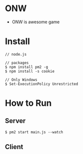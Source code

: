 # ONW
- ONW is awesome game

# Install
```
// node.js

// packages
$ npm install pm2 -g
$ npm install -s cookie

// Only Windows
$ Set-ExecutionPolicy Unrestricted
```

# How to Run
## Server
```
$ pm2 start main.js --watch
```
## Client
